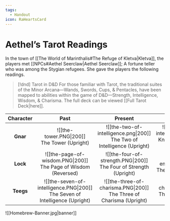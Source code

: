 ```yaml
---
tags:
  - Handout
icon: RaHeartsCard
---
```


# Aethel’s Tarot Readings

In the town of [[The World of Marinthalis#The Refuge of Kletva|Kletva]], the players met [[NPCs#Aethel Seerclaw|Aethel Seerclaw]]; A fortune teller who was among the Stygian refugees. She gave the players the following readings.

>[!dnd] Tarot in D&D
>For those familiar with Tarot, the traditional suites of the Minor Arcana—Wands, Swords, Cups, & Pentacles, have been mapped to abilities within the game of D&D—Strength, Intelligence, Wisdom, & Charisma. The full deck can be viewed [[Full Tarot Deck|here]].

| Character |                                      Past                                      |                                  Present                                   |                                    Future                                     |
|:---------:|:------------------------------------------------------------------------------:|:--------------------------------------------------------------------------:|:-----------------------------------------------------------------------------:|
| **Gnar**  |                 ![[the-tower.PNG\|200]]<br>The Tower (Upright)                 | ![[the-two-of-intelligence.png\|200]]<br>The Two of Intelligence (Upright) | ![[the-knight-of-intelligence.PNG\|200]]<br>Knight of Intelligence (Reversed) |
| **Lock**  |       ![[the-page-of-wisdom.PNG\|200]]<br>The Page of Wisdom (Reversed)        |    ![[the-four-of-strength.PNG\|200]]<br>The Four of Strength (Upright)    |              ![[the-emperor.PNG\|200]]<br>The Emperor (Upright)               |
| **Teegs** | ![[the-seven-of-intelligence.PNG\|200]]<br>The Seven of Intelligence (Upright) |   ![[the-three-of-charisma.PNG\|200]]<br>The Three of Charisma (Upright)   |      ![[the-ten-of-charisma.PNG\|200]]<br>The Ten of Charisma (Upright)       |

![[Homebrew-Banner.jpg|banner]]
